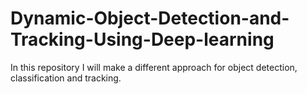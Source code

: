 # Dynamic-Object-Detection-and-Tracking-Using-Deep-learning
In this repository I will make a different approach for object detection, classification and tracking.
